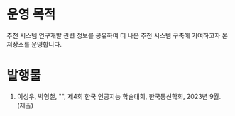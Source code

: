 # 운영 목적
추천 시스템 연구개발 관련 정보를 공유하여 더 나은 추천 시스템 구축에 기여하고자 본 저장소를 운영합니다.

# 발행물
1. 이성우, 박형철, "", 제4회 한국 인공지능 학술대회, 한국통신학회, 2023년 9월. (제출)
